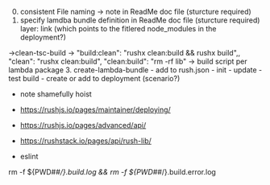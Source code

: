 0. consistent File naming -> note in ReadMe doc file (sturcture required)
2. specify lamdba bundle definition in ReadMe doc file (sturcture required)
layer: link (which points to the fitlered node_modules in the deployment?)

->clean-tsc-build
  ->  "build:clean": "rushx clean:build && rushx build",,
    "clean": "rushx clean:build",
    "clean:build": "rm -rf lib"
-> build script per lambda package
3. create-lambda-bundle
    - add to rush.json
    - init
    - update
    - test build
    - create or add to deployment (scenario?)
- note shamefully hoist

- https://rushjs.io/pages/maintainer/deploying/
- https://rushjs.io/pages/advanced/api/
- https://rushstack.io/pages/api/rush-lib/
- eslint

rm -f ${PWD##*/}.build.log && rm -f ${PWD##*/}.build.error.log
